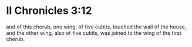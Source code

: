 # II Chronicles 3:12

and of this cherub, one wing, of five cubits, touched the wall of the house, and the other wing, also of five cubits, was joined to the wing of the first cherub.
